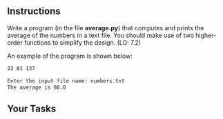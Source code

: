 ## Instructions

Write a program (in the file **average.py**) that computes and prints the average of the numbers in a text file. You should make use of two higher-order functions to simplify the design. (LO: 7.2)

An example of the program is shown below:

```txt
22 81 137
```

```txt
Enter the input file name: numbers.txt
The average is 80.0
```

## Your Tasks
